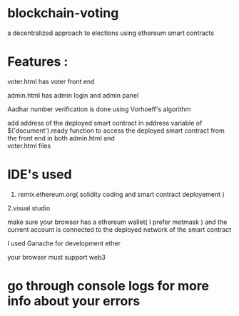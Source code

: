 # blockchain-voting
 a decentralized approach to elections using ethereum smart contracts
 
 
# Features :
 voter.html has voter front end
 
 admin.html has admin login and admin panel
 
 Aadhar number verification is done using Vorhoeff's algorithm
 
 add address of the deployed smart contract in address variable of $('document').ready function to access the deployed smart contract from the front end in both admin.html and     
 voter.html files
 
 
 # IDE's used
 1. remix.ethereum.org( solidity coding and smart contract deployement )
 
 2.visual studio
 
 
 make sure your browser has a ethereum wallet( I prefer metmask ) and the current account is connected to the deployed network of the smart contract
 
 
 I used Ganache for development ether
 
 
 your browser must support web3
 
 
 # go through console logs for more info about your errors 
